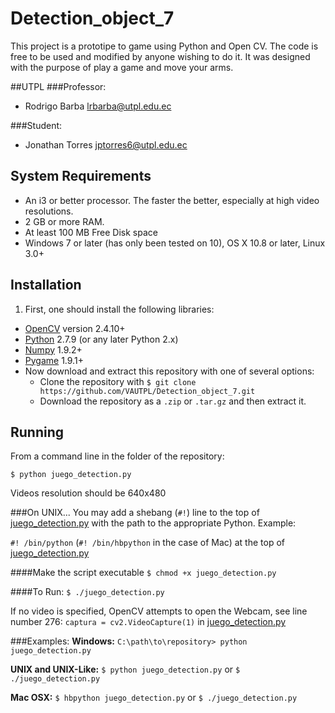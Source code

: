 Detection_object_7
===========
This project is a prototipe to game using Python and Open CV. The code is free to be used and modified by anyone wishing to do it. It was designed with the purpose of play a game and move your arms.

##UTPL
###Professor:
- Rodrigo Barba [lrbarba@utpl.edu.ec](lrbarba@utpl.edu.ec)

###Student:
- Jonathan Torres [jptorres6@utpl.edu.ec](mailto:jptorres6@utpl.edu.ec)

System Requirements
-------------------
* An i3 or better processor. The faster the better, especially at high video resolutions.
* 2 GB or more RAM.
* At least 100 MB Free Disk space
* Windows 7 or later (has only been tested on 10), OS X 10.8 or later, Linux 3.0+

Installation
------------
1. First, one should install the following libraries:
  - [OpenCV](http://opencv.org/) version 2.4.10+
  - [Python](https://www.python.org/) 2.7.9 (or any later Python 2.x)
  - [Numpy](http://www.numpy.org/) 1.9.2+
  - [Pygame](http://www.pygame.org/) 1.9.1+
- Now download and extract this repository with one of several options:
  - Clone the repository with `$ git clone https://github.com/VAUTPL/Detection_object_7.git`
  - Download the repository as a `.zip` or `.tar.gz` and then extract it.

Running
-------
From a command line in the folder of the repository:

`$ python juego_detection.py`

Videos resolution should be 640x480

###On UNIX...
You may add a shebang (`#!`) line to the top of [juego_detection.py](juego_detection.py) with the path to the appropriate Python. Example:

`#! /bin/python` (`#! /bin/hbpython` in the case of Mac) at the top of [juego_detection.py](juego_detection.py)

####Make the script executable
`$ chmod +x juego_detection.py`

####To Run:
`$ ./juego_detection.py`

If no video is specified, OpenCV attempts to open the Webcam, see line number 276:
`captura = cv2.VideoCapture(1)`
in [juego_detection.py](juego_detection.py)

###Examples:
**Windows:** `C:\path\to\repository> python juego_detection.py`

**UNIX and UNIX-Like:** `$ python juego_detection.py` or `$ ./juego_detection.py`

**Mac OSX:** `$ hbpython juego_detection.py` or `$ ./juego_detection.py`
